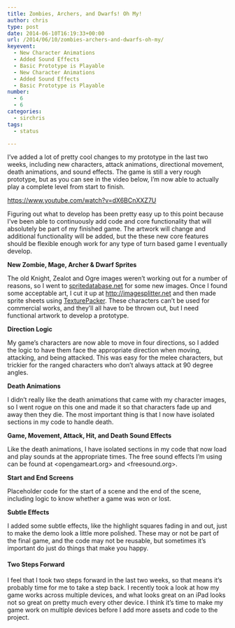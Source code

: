 ```yaml
---
title: Zombies, Archers, and Dwarfs! Oh My!
author: chris
type: post
date: 2014-06-10T16:19:33+00:00
url: /2014/06/10/zombies-archers-and-dwarfs-oh-my/
keyevent:
  - New Character Animations
  - Added Sound Effects
  - Basic Prototype is Playable
  - New Character Animations
  - Added Sound Effects
  - Basic Prototype is Playable
number:
  - 6
  - 6
categories:
  - sirchris
tags:
  - status

---
```

I&#8217;ve added a lot of pretty cool changes to my prototype in the last two weeks, including new characters, attack animations, directional movement, death animations, and sound effects. The game is still a very rough prototype, but as you can see in the video below, I&#8217;m now able to actually play a complete level from start to finish.

<!--more-->

https://www.youtube.com/watch?v=dX6BCnXXZ7U

Figuring out what to develop has been pretty easy up to this point because I&#8217;ve been able to continuously add code and core functionality that will absolutely be part of my finished game. The artwork will change and additional functionality will be added, but the these new core features should be flexible enough work for any type of turn based game I eventually develop.

**New Zombie, Mage, Archer & Dwarf Sprites**
  
The old Knight, Zealot and Ogre images weren&#8217;t working out for a number of reasons, so I went to [spritedatabase.net][1] for some new images. Once I found some acceptable art, I cut it up at <http://imagesplitter.net> and then made sprite sheets using [TexturePacker][2]. These characters can&#8217;t be used for commercial works, and they&#8217;ll all have to be thrown out, but I need functional artwork to develop a prototype.

**Direction Logic**
  
My game&#8217;s characters are now able to move in four directions, so I added the logic to have them face the appropriate direction when moving, attacking, and being attacked. This was easy for the melee characters, but trickier for the ranged characters who don&#8217;t always attack at 90 degree angles.

**Death Animations**
  
I didn&#8217;t really like the death animations that came with my character images, so I went rogue on this one and made it so that characters fade up and away then they die. The most important thing is that I now have isolated sections in my code to handle death.

**Game, Movement, Attack, Hit, and Death Sound Effects**
  
Like the death animations, I have isolated sections in my code that now load and play sounds at the appropriate times. The free sound effects I&#8217;m using can be found at <opengameart.org> and <freesound.org>.

 **Start and End Screens**
  
Placeholder code for the start of a scene and the end of the scene, including logic to know whether a game was won or lost.

**Subtle Effects**
  
I added some subtle effects, like the highlight squares fading in and out, just to make the demo look a little more polished. These may or not be part of the final game, and the code may not be reusable, but sometimes it&#8217;s important do just do things that make you happy.

#### Two Steps Forward

I feel that I took two steps forward in the last two weeks, so that means it&#8217;s probably time for me to take a step back. I recently took a look at how my game works across multiple devices, and what looks great on an iPad looks not so great on pretty much every other device. I think it&#8217;s time to make my game work on multiple devices before I add more assets and code to the project.

 [1]: http://spritedatabase.net
 [2]: http://www.codeandweb.com/texturepacker